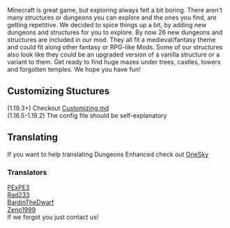Minecraft is great game, but exploring always felt a bit boring.
There aren't many structures or dungeons you can explore and the ones you find, are getting repetitive.
We decided to spice things up a bit, by adding new dungeons and structures for you to explore.
By now 26 new dungeons and structures are included in our mod.
They all fit a medieval/fantasy theme and could fit along other fantasy or RPG-like Mods.
Some of our structures also look like they could be an upgraded version of a vanilla structure or a variant to them.
Get ready to find huge mazes under trees, castles, towers and forgotten temples.
We hope you have fun!

## Customizing Stuctures
(1.19.3+) Checkout [Customizing.md](https://github.com/BarionLP/DungeonsEnhanced/blob/master/Customizing.md)<br>
(1.16.5-1.19.2) The config file should be self-explanatory

## Translating
If you want to help translating Dungeons Enhanced check out [OneSky](https://ametrin-studios-mods.oneskyapp.com/collaboration/project/189202)

### Translators
[PExPE3](https://github.com/PExPE3)<br>
[Rad233](https://github.com/Rad233)<br>
[BardinTheDwarf](https://github.com/BardinTheDwarf)<br>
[Zeno1999](https://github.com/Zano1999)<br>
If we forgot you just contact us! 
